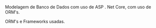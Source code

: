 Modelagem de Banco de Dados com uso de ASP . Net Core, com uso de ORM's.

ORM's e Frameworks usadas.
